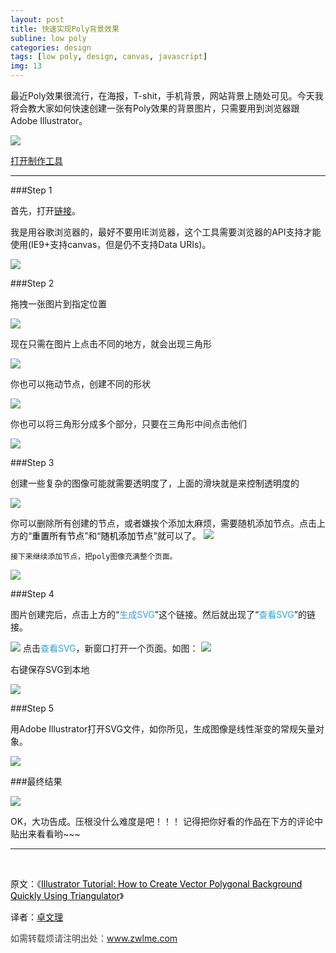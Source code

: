 ```yaml
---
layout: post
title: 快速实现Poly背景效果
subline: low poly
categories: design
tags: [low poly, design, canvas, javascript]
img: 13
---
```


最近Poly效果很流行，在海报，T-shit，手机背景，网站背景上随处可见。今天我将会教大家如何快速创建一张有Poly效果的背景图片，只需要用到浏览器跟Adobe Illustrator。

![]({{site.qiniu}}/2014/09/24/13.png)

<a target="_blank" href="http://www.zwlme.com/codebase/poly/">打开制作工具</a>

----------

###Step 1

首先，打开<a target="_blank" href="http://www.zwlme.com/demo/poly-poly/">链接</a>。

我是用谷歌浏览器的，最好不要用IE浏览器，这个工具需要浏览器的API支持才能使用(IE9+支持canvas，但是仍不支持Data URIs)。

![]({{site.qiniu}}/2014/09/24/1.png")

###Step 2

拖拽一张图片到指定位置

![]({{site.qiniu}}/2014/09/24/2.png")

现在只需在图片上点击不同的地方，就会出现三角形

![]({{site.qiniu}}/2014/09/24/3.png")

你也可以拖动节点，创建不同的形状

![]({{site.qiniu}}/2014/09/24/4.png")

你也可以将三角形分成多个部分，只要在三角形中间点击他们

![]({{site.qiniu}}/2014/09/24/5.png")

###Step 3

创建一些复杂的图像可能就需要透明度了，上面的滑块就是来控制透明度的

![]({{site.qiniu}}/2014/09/24/6.png")

你可以删除所有创建的节点，或者嫌挨个添加太麻烦，需要随机添加节点。点击上方的“<span style="color: #000000;">重置所有节点</span>”和“<span style="color: #000000;">随机添加节点</span>”就可以了。
![]({{site.qiniu}}/2014/09/24/7.png")


	接下来继续添加节点，把poly图像充满整个页面。


![]({{site.qiniu}}/2014/09/24/8.jpg")

###Step 4

图片创建完后，点击上方的“<span style="color: #35a1d4;">生成SVG</span>”这个链接。然后就出现了“<span style="color: #35a1d4;">查看SVG</span>”的链接。

![]({{site.qiniu}}/2014/09/24/9.png")
点击<span style="color: #35a1d4;">查看SVG</span>，新窗口打开一个页面。如图：
![]({{site.qiniu}}/2014/09/24/10.png")

右键保存SVG到本地

![]({{site.qiniu}}/2014/09/24/11.png")

###Step 5

用Adobe Illustrator打开SVG文件，如你所见，生成图像是线性渐变的常规矢量对象。

![]({{site.qiniu}}/2014/09/24/12.png")

###最终结果

![]({{site.qiniu}}/2014/09/24/13.png")

OK，大功告成。压根没什么难度是吧！！！ 记得把你好看的作品在下方的评论中贴出来看看哟~~~

<!--more-->

---------------

&nbsp;

原文：《<a href="http://vectorboom.com/load/tutorials/effects/how_to_create_vector_polygonal_background_quickly/3-1-0-338"><span style="color: #000000;">Illustrator Tutorial: How to Create Vector Polygonal Background Quickly Using Triangulator</span></a>》

译者：<a href="http://www.zwlme.com/">卓文理</a>

<span style="color: #404040;">如需转载烦请注明出处：<a href="http://www.zwlme.com/">www.zwlme.com</a></span>